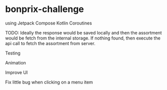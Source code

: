 # bonprix-challenge

using Jetpack Compose Kotlin Coroutines

TODO: 
Ideally the response would be saved locally and then the assortment would be fetch from the internal 
storage. If nothing found, then execute the api call to fetch the assortment from server.

Testing

Animation

Improve UI 

Fix little bug when clicking on a menu item



